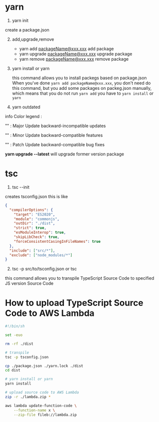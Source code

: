 # yarn
1. yarn init

create a package.json

2. add,upgrade,remove

    * yarn add packageName@xxx.xxx
    add package
    * yarn upgrade packageName@xxx.xxx 
    upgrade package
    * yarn remove packageName@xxx.xxx
    remove package

3. yarn install or yarn

    this command allows you to install packegs based on package.json
    When you've done `yarn add packageName@xxx.xxx`, you don't need do this command,
    but you add some packages on packeg.json manually, which means that you do not run `yarn add`
    you have to `yarn install` or `yarn`
   

4. yarn outdated

info Color legend : 

 "<red>"    : Major Update backward-incompatible updates
   
 "<yellow>" : Minor Update backward-compatible features 
   
 "<green>"  : Patch Update backward-compatible bug fixes

**yarn upgrade --latest** will upgrade former version package

# tsc
1. tsc --init

creates tsconfig.json
this is like

```json
{
  "compilerOptions": {
    "target": "ES2020",                         
    "module": "commonjs",
    "outDir": "./dist",
    "strict": true,
    "esModuleInterop": true,
    "skipLibCheck": true,
    "forceConsistentCasingInFileNames": true
  },
  "include": ["src/*"],
  "exclude": ["node_modules/*"]
}
```

2. tsc -p src/to/tsconfig.json or tsc

this command allows you to transpile TypeScript Source Code to specified JS version Source Code


# How to upload TypeScript Source Code to AWS Lambda

```bash
#!/bin/sh

set -euo 

rm -rf ./dist

# transpile
tsc -p tsconfig.json

cp ./package.json ./yarn.lock ./dist
cd dist

# yarn install or yarn
yarn install

# upload source code to AWS Lambda
zip -r ./lambda.zip *

aws lambda update-function-code \
    --function-name x \
    --zip-file fileb://lambda.zip
```
